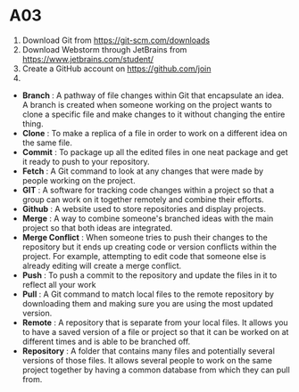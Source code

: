 # A03
1. Download Git from https://git-scm.com/downloads
2. Download Webstorm through JetBrains from https://www.jetbrains.com/student/
3. Create a GitHub account on https://github.com/join
4. 


<ul>
  <li>
    <strong>Branch</strong> : A pathway of file changes within Git that encapsulate an idea. A branch is created when someone working on the project wants to clone a specific file and make changes to it without changing the entire thing.
    </li>
  <li>
  <strong>Clone</strong> : To make a replica of a file in order to work on a different idea on the same file.
    </li>
  <li>
    <strong>Commit</strong> : To package up all the edited files in one neat package and get it ready to push to your repository.
    </li>
  <li>
    <strong>Fetch</strong> : A Git command to look at any changes that were made by people working on the project.
    </li>
  <li>
    <strong>GIT</strong> : A software for tracking code changes within a project so that a group can work on it together remotely and combine their efforts.
    </li>
  <li>
    <strong>Github</strong> : A website used to store repositories and display projects.
    </li>
  <li>
    <strong>Merge</strong> : A way to combine someone's branched ideas with the main project so that both ideas are integrated.
    </li>
  <li>
    <strong>Merge Conflict</strong> : When someone tries to push their changes to the repository but it ends up creating code or version conflicts within the project. For example, attempting to edit code that someone else is already editing will create a merge conflict.
    </li>
  <li>
    <strong>Push</strong> : To push a commit to the repository and update the files in it to reflect all your work
    </li>
  <li>
    <strong>Pull</strong> : A Git command to match local files to the remote repository by downloading them and making sure you are using the most updated version.
    </li>
  <li>
    <strong>Remote</strong> : A repository that is separate from your local files. It allows you to have a saved version of a file or project so that it can be worked on at different times and is able to be branched off. 
    </li>
  <li>
    <strong>Repository</strong> : A folder that contains many files and potentially several versions of those files. It allows several people to work on the same project together by having a common database from which they can pull from. 
    </li>
</ul>
